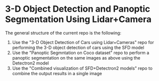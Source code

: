 # 3-D Object Detection and Panoptic Segmentation Using Lidar+Camera

The general structure of the current repo is the following:

1. Use the "3-D Object Detection of Cars using Lidar+Cameras" repo for performing the 3-D object detection of cars using the SFD model
2. Use the "Panoptic Segmntation on Coco dataset" repo to perform a panoptic segmentation on the same images as above using the Detectron2 model
3. Use the "Combined visualization of SFD+Detectron2 models" repo to combine the output results in a single image